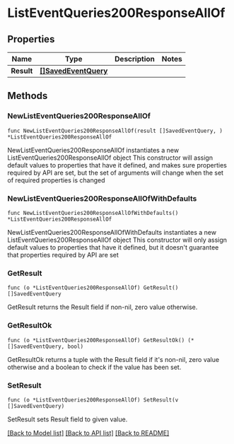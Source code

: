 # ListEventQueries200ResponseAllOf

## Properties

Name | Type | Description | Notes
------------ | ------------- | ------------- | -------------
**Result** | [**[]SavedEventQuery**](SavedEventQuery.md) |  | 

## Methods

### NewListEventQueries200ResponseAllOf

`func NewListEventQueries200ResponseAllOf(result []SavedEventQuery, ) *ListEventQueries200ResponseAllOf`

NewListEventQueries200ResponseAllOf instantiates a new ListEventQueries200ResponseAllOf object
This constructor will assign default values to properties that have it defined,
and makes sure properties required by API are set, but the set of arguments
will change when the set of required properties is changed

### NewListEventQueries200ResponseAllOfWithDefaults

`func NewListEventQueries200ResponseAllOfWithDefaults() *ListEventQueries200ResponseAllOf`

NewListEventQueries200ResponseAllOfWithDefaults instantiates a new ListEventQueries200ResponseAllOf object
This constructor will only assign default values to properties that have it defined,
but it doesn't guarantee that properties required by API are set

### GetResult

`func (o *ListEventQueries200ResponseAllOf) GetResult() []SavedEventQuery`

GetResult returns the Result field if non-nil, zero value otherwise.

### GetResultOk

`func (o *ListEventQueries200ResponseAllOf) GetResultOk() (*[]SavedEventQuery, bool)`

GetResultOk returns a tuple with the Result field if it's non-nil, zero value otherwise
and a boolean to check if the value has been set.

### SetResult

`func (o *ListEventQueries200ResponseAllOf) SetResult(v []SavedEventQuery)`

SetResult sets Result field to given value.



[[Back to Model list]](../README.md#documentation-for-models) [[Back to API list]](../README.md#documentation-for-api-endpoints) [[Back to README]](../README.md)


